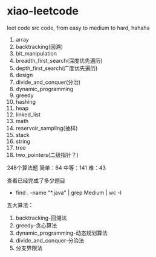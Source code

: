 # xiao-leetcode
leet code src code, from easy to medium to hard, hahaha

1. array
1. backtracking(回溯)
1. bit_manipulation
1. breadth_first_search(深度优先遍历)
1. depth_first_search(广度优先遍历)
1. design
1. divide_and_conquer(分治)
1. dynamic_programming
1. greedy
1. hashing
1. heap
1. linked_list
1. math
1. reservoir_sampling(抽样)
1. stack
1. string
1. tree
1. two_pointers(二级指针？)

248个算法题
简单：64
中等：141
难：43

查看已经完成了多少题目
- find . -name "*.java" | grep Medium | wc -l

五大算法：
1. backtracking-回溯法
1. greedy-贪心算法
1. dynamic_programming-动态规划算法
1. divide_and_conquer-分治法
1. 分支界限法
